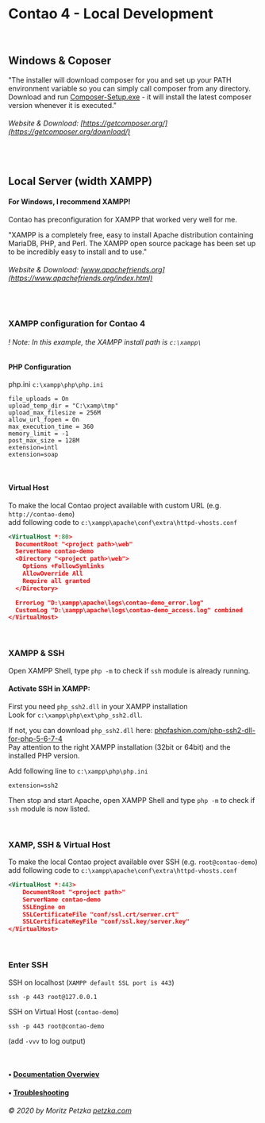 # Contao 4 - Local Development

<br>

## Windows & Coposer
"The installer will download composer for you and set up your PATH environment variable so you can simply call composer from any directory. <br>
Download and run [Composer-Setup.exe](https://getcomposer.org/Composer-Setup.exe) - it will install the latest composer version whenever it is executed." <br>
###### Website & Download: [https://getcomposer.org/](https://getcomposer.org/download/) 

<br>

## Local Server (width XAMPP)

#### For Windows, I recommend XAMPP!
Contao has preconfiguration for XAMPP that worked very well for me. 

"XAMPP is a completely free, easy to install Apache distribution containing MariaDB, PHP, and Perl. The XAMPP open source package has been set up to be incredibly easy to install and to use."

###### Website & Download: [www.apachefriends.org](https://www.apachefriends.org/index.html)

<br>


### XAMPP configuration for Contao 4
###### ! Note: In this example, the XAMPP install path is `c:\xampp\`

#### PHP Configuration
php.ini `c:\xampp\php\php.ini`
```
file_uploads = On
upload_temp_dir = "C:\xamp\tmp"
upload_max_filesize = 256M
allow_url_fopen = On
max_execution_time = 360
memory_limit = -1
post_max_size = 128M
extension=intl
extension=soap
```

<br>

#### Virtual Host

To make the local Contao project available with custom URL (e.g. `http://contao-demo`) <br>
add following code to `c:\xampp\apache\conf\extra\httpd-vhosts.conf`
```xml
<VirtualHost *:80>
  DocumentRoot "<project path>\web"
  ServerName contao-demo
  <Directory "<project path>\web">
    Options +FollowSymlinks
    AllowOverride All
    Require all granted
  </Directory>

  ErrorLog "D:\xampp\apache\logs\contao-demo_error.log"
  CustomLog "D:\xampp\apache\logs\contao-demo_access.log" combined
</VirtualHost>
```

<br>

### XAMPP & SSH

Open XAMPP Shell, type `php -m` to check if `ssh` module is already running.


#### Activate SSH in XAMPP:

First you need `php_ssh2.dll` in your XAMPP installation <br>
Look for `c:\xampp\php\ext\php_ssh2.dll`.

If not, you can download `php_ssh2.dll` here: [phpfashion.com/php-ssh2-dll-for-php-5-6-7-4]( https://phpfashion.com/php-ssh2-dll-for-php-5-6-7-4) <br>
Pay attention to the right XAMPP installation (32bit or 64bit) and the installed PHP version.

Add following line to `c:\xampp\php\php.ini`
```
extension=ssh2
```
Then stop and start Apache,  open XAMPP Shell and type `php -m` to check if `ssh` module is now listed.

<br>

### XAMP, SSH & Virtual Host
To make the local Contao project available over SSH (e.g. `root@contao-demo`) <br>
add following code to `c:\xampp\apache\conf\extra\httpd-vhosts.conf`
```xml
<VirtualHost *:443>
    DocumentRoot "<project path>"
    ServerName contao-demo
    SSLEngine on
    SSLCertificateFile "conf/ssl.crt/server.crt"
    SSLCertificateKeyFile "conf/ssl.key/server.key"
</VirtualHost>
```

<br>

### Enter SSH 

SSH on localhost (`XAMPP default SSL port is 443`)
```
ssh -p 443 root@127.0.0.1
```

SSH on Virtual Host (`contao-demo`)
```
ssh -p 443 root@contao-demo
```
(add `-vvv` to log output)

<br>


#### • [Documentation Overwiev](../..//README.md)
#### • [Troubleshooting](../troubleshooting/README.md)

######  © 2020 by Moritz Petzka [petzka.com](https://petzka.com) 


